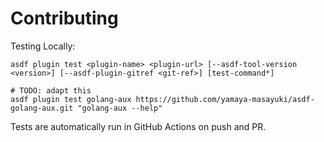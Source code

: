 # Contributing

Testing Locally:

```shell
asdf plugin test <plugin-name> <plugin-url> [--asdf-tool-version <version>] [--asdf-plugin-gitref <git-ref>] [test-command*]

# TODO: adapt this
asdf plugin test golang-aux https://github.com/yamaya-masayuki/asdf-golang-aux.git "golang-aux --help"
```

Tests are automatically run in GitHub Actions on push and PR.
